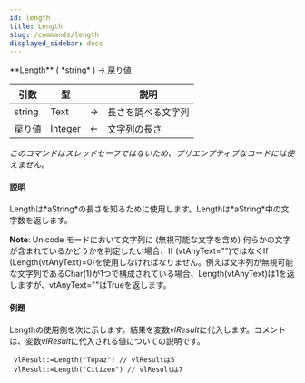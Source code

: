 ```yaml
---
id: length
title: Length
slug: /commands/length
displayed_sidebar: docs
---
```


<!--REF #_command_.Length.Syntax-->**Length** ( *string* ) -> 戻り値<!-- END REF-->
<!--REF #_command_.Length.Params-->
| 引数 | 型 |  | 説明 |
| --- | --- | --- | --- |
| string | Text | &#8594;  | 長さを調べる文字列 |
| 戻り値 | Integer | &#8592; | 文字列の長さ |

<!-- END REF-->

*このコマンドはスレッドセーフではないため、プリエンプティブなコードには使えません。*


#### 説明 

<!--REF #_command_.Length.Summary-->Lengthは*aString*の長さを知るために使用します。<!-- END REF-->Lengthは*aString*中の文字数を返します。 

**Note**: Unicode モードにおいて文字列に (無視可能な文字を含め) 何らかの文字が含まれているかどうかを判定したい場合、If (vtAnyText="")ではなくIf (Length(vtAnyText)=0)を使用しなければなりません。例えば文字列が無視可能な文字列であるChar(1)が1つで構成されている場合、Length(vtAnyText)は1を返しますが、vtAnyText=""はTrueを返します。

#### 例題 

Lengthの使用例を次に示します。結果を変数*vlResult*に代入します。コメントは、変数*vlResult*に代入される値についての説明です。

```4d
 vlResult:=Length("Topaz") // vlResultは5
 vlResult:=Length("Citizen") // vlResultは7
```

